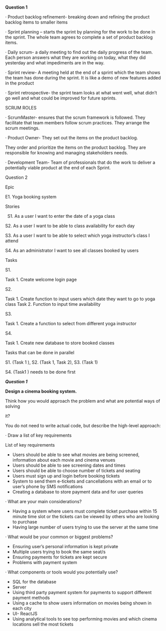 **Question 1**

· Product backlog refinement- breaking down and refining the product backlog items to smaller items

· Sprint planning – starts the sprint by planning for the work to be done in the sprint. The whole team agrees to complete a set of product backlog items.

· Daily scrum- a daily meeting to find out the daily progress of the team. Each person answers what they are working on today, what they did yesterday and what impediments are in the way. 

· Sprint review- A meeting held at the end of a sprint which the team shows the team has done during the sprint. It is like a demo of new features added in the product

· Sprint retrospective- the sprint team looks at what went well, what didn’t go well and what could be improved for future sprints.


SCRUM ROLES

· ScrumMaster- ensures that the scrum framework is followed. They facilitate that team members follow scrum practices. They arrange the scrum meetings.

· Product Owner- They set out the items on the product backlog.

They order and prioritize the items on the product backlog. They are responsible for knowing and managing stakeholders needs.

· Development Team- Team of professionals that do the work to deliver a potentially viable product at the end of each Sprint.

Question 2

Epic

E1. Yoga booking system

Stories

` `S1. As a user I want to enter the date of a yoga class

S2. As a user I want to be able to class availability for each day

S3. As a user I want to be able to select which yoga instructor’s class I attend

S4. As an administrator I want to see all classes booked by users



Tasks

S1.

Task 1. Create welcome login page

S2.

Task 1. Create function to input users which date they want to go to yoga class
Task 2. Function to input time availability

S3.

Task 1. Create a function to select from different yoga instructor

S4.

Task 1. Create new database to store booked classes


Tasks that can be done in parallel

S1. (Task 1 ), S2. (Task 1, Task 2), S3. (Task 1)

S4. (Task1 ) needs to be done first

***Question 1***

**Design a cinema booking system.**

Think how you would approach the problem and what are potential ways of solving

it?

You do not need to write actual code, but describe the high-level approach:

· Draw a list of key requirements

List of key requirements

- Users should be able to see what movies are being screened, information about each movie and cinema venues
- Users should be able to see screening dates and times
- Users should be able to choose number of tickets and seating
- Users must sign up and login before booking tickets
- System to send them e-tickets and cancellations with an email or to user’s phone by SMS notifications
- Creating a database to store payment data and for user queries

· What are your main considerations?

- Having a system where users must complete ticket purchase within 15 minute time slot or the tickets can be viewed by others who are looking to purchase
- Having large number of users trying to use the server at the same time


· What would be your common or biggest problems?

- Ensuring user’s personal information is kept private
- Multiple users trying to book the same seat/s
- Ensuring payments for tickets are kept secure
- Problems with payment system

· What components or tools would you potentially use?

- SQL for the database
- Server 
- Using third party payment system for payments to support different payment methods
- Using a cache to show users information on movies being shown  in each city
- UI- ReactJS
- Using analytical tools to see top performing movies and which cinema locations sell the most tickets